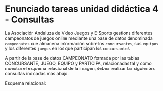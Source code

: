 # Enunciado tareas unidad didáctica 4 - Consultas

<!-- toc -->

<!-- tocstop -->

La Asociación Andaluza de Vídeo Juegos y E-Sports gestiona diferentes campeonatos de juegos online mediante una base de datos denominada `campeonatos` que almacena información sobre los `concursantes`, sus `equipos` y los diferentes `juegos` en los que participan los `concursante`s.

A partir de la base de datos CAMPEONATO formada por las tablas CONCURSANTE, JUEGO, EQUIPO  y PARTICIPA, relacionadas tal y como muestra el esquema relacional de la imagen, debes realizar las siguientes consultas indicadas más abajo.

Esquema relacional:
